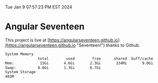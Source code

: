 Tue Jan  9 07:57:23 PM EST 2024

# Angular Seventeen


This project is live at [https://angularseventeen.github.io](https://angularseventeen.github.io "Seventeen!") thanks to Github.

```bash
System Memory
               total        used        free      shared  buff/cache   available
Mem:            15Gi       4.6Gi       2.3Gi       334Mi       9.0Gi        10Gi
Swap:          8.0Gi       1.3Gi       6.7Gi
System Storage
403M	.
```
```bash
